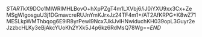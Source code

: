$START$kX9DOo1MlWRIMHLBovO+hXpPZgT4m1LXVbj6/iJ0iYXU9xx3Cx+ZeMSgWIgosguU3j1DGmavcreRUJnYmKJrxJz24TF4m1+/AT2AfKRPG+K8wZ71MESLkpWMThbqog6E9iR8yrPewI9Ncx7JklJvIHNwiduchKH039opL3Guyr2eJzzbcHLKy3eBjAkcYUoKh2YXk5J4p6kz6RdMsQ78Wg==$END$